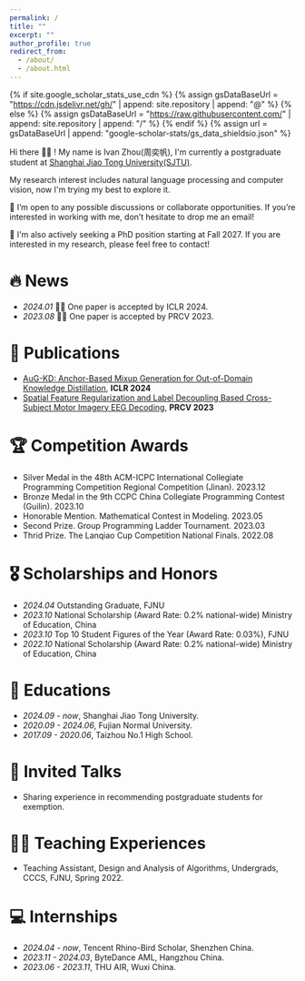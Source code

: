 ```yaml
---
permalink: /
title: ""
excerpt: ""
author_profile: true
redirect_from: 
  - /about/
  - /about.html
---
```


{% if site.google_scholar_stats_use_cdn %}
{% assign gsDataBaseUrl = "https://cdn.jsdelivr.net/gh/" | append: site.repository | append: "@" %}
{% else %}
{% assign gsDataBaseUrl = "https://raw.githubusercontent.com/" | append: site.repository | append: "/" %}
{% endif %}
{% assign url = gsDataBaseUrl | append: "google-scholar-stats/gs_data_shieldsio.json" %}

<span class='anchor' id='about-me'></span>

Hi there 👋👋 !
My name is Ivan Zhou(周奕帆), I'm currently a postgraduate student at [Shanghai Jiao Tong University(SJTU)](https://en.sjtu.edu.cn/).

My research interest includes natural language processing and computer vision, now I'm trying my best to explore it. 

🌟 I’m open to any possible discussions or collaborate opportunities. If you’re interested in working with me, don’t hesitate to drop me an email!

🌟 I'm also actively seeking a PhD position starting at Fall 2027. If you are interested in my research, please feel free to contact!


# 🔥 News
- *2024.01* 🎉🎉 One paper is accepted by ICLR 2024.
- *2023.08* 🎉🎉 One paper is accepted by PRCV 2023.

# 📝 Publications 
- [AuG-KD: Anchor-Based Mixup Generation for Out-of-Domain Knowledge Distillation](https://github.com/IshiKura-a/AuG-KD?tab=readme-ov-file), **ICLR 2024**
- [Spatial Feature Regularization and Label Decoupling Based Cross-Subject Motor Imagery EEG Decoding](https://scholar.google.com/scholar?hl=zh-CN&as_sdt=0%2C5&as_vis=1&q=spatial+feature+regularization+and+label+decoupling+based+cross-subject+motor+imagery+eeg+decoding&btnG=), **PRCV 2023**


#  🏆 Competition Awards
-  Silver Medal in the 48th ACM-ICPC International Collegiate Programming Competition Regional Competition (Jinan). 2023.12
-  Bronze Medal in the 9th CCPC China Collegiate Programming Contest (Guilin). 2023.10
-  Honorable Mention. Mathematical Contest in Modeling. 2023.05
-  Second Prize. Group Programming Ladder Tournament. 2023.03
-  Thrid Prize. The Lanqiao Cup Competition National Finals. 2022.08

# 🎖 Scholarships and Honors
- *2024.04* Outstanding Graduate, FJNU
- *2023.10* National Scholarship (Award Rate: 0.2% national-wide) Ministry of Education, China
- *2023.10* Top 10 Student Figures of the Year (Award Rate: 0.03%), FJNU
- *2022.10* National Scholarship (Award Rate: 0.2% national-wide) Ministry of Education, China

# 📖 Educations
- *2024.09 - now*, Shanghai Jiao Tong University. 
- *2020.09 - 2024.06*, Fujian Normal University.
- *2017.09 - 2020.06*, Taizhou No.1 High School.

# 💬 Invited Talks
- Sharing experience in recommending postgraduate students for exemption.

# 👨‍🏫 Teaching Experiences
- Teaching Assistant, Design and Analysis of Algorithms, Undergrads, CCCS, FJNU, Spring 2022.

# 💻 Internships
- *2024.04 - now*, Tencent Rhino-Bird Scholar, Shenzhen China. 
- *2023.11 - 2024.03*, ByteDance AML, Hangzhou China.
- *2023.06 - 2023.11*, THU AIR, Wuxi China.

